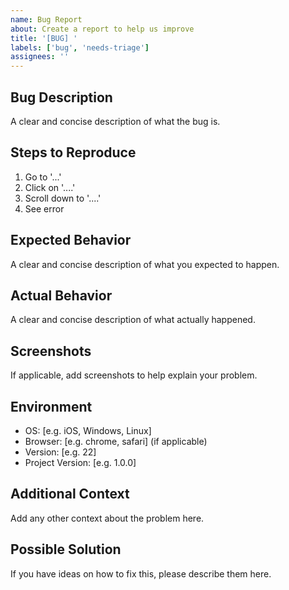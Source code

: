 ```yaml
---
name: Bug Report
about: Create a report to help us improve
title: '[BUG] '
labels: ['bug', 'needs-triage']
assignees: ''
---
```


## Bug Description

A clear and concise description of what the bug is.

## Steps to Reproduce

1. Go to '...'
2. Click on '....'
3. Scroll down to '....'
4. See error

## Expected Behavior

A clear and concise description of what you expected to happen.

## Actual Behavior

A clear and concise description of what actually happened.

## Screenshots

If applicable, add screenshots to help explain your problem.

## Environment

- OS: [e.g. iOS, Windows, Linux]
- Browser: [e.g. chrome, safari] (if applicable)
- Version: [e.g. 22]
- Project Version: [e.g. 1.0.0]

## Additional Context

Add any other context about the problem here.

## Possible Solution

If you have ideas on how to fix this, please describe them here.

